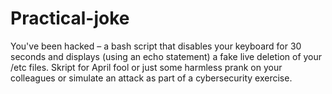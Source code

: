 # Practical-joke
You've been hacked – a bash script that disables your keyboard for 30 seconds and displays (using an echo statement) a fake live deletion of your /etc files.
Skript for April fool or just some harmless prank on your colleagues or simulate an attack as part of a cybersecurity exercise.

